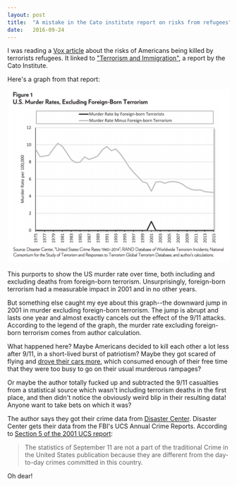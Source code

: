 ```yaml
---
layout: post
title:  "A mistake in the Cato institute report on risks from refugees"
date:   2016-09-24
---
```


I was reading a [Vox article](http://www.vox.com/2016/9/20/12986886/donald-trump-jr-terrorist-skittles-wrong) about the risks of Americans being killed by terrorists refugees. It linked to ["Terrorism and Immigration"](http://object.cato.org/sites/cato.org/files/pubs/pdf/pa798_1_1.pdf), a report by the Cato Institute.

Here's a graph from that report:

![Graph of murder rates over time](/img/cato_graph.png)

This purports to show the US murder rate over time, both including and excluding deaths from foreign-born terrorism. Unsurprisingly, foreign-born terrorism had a measurable impact in 2001 and in no other years.

But something else caught my eye about this graph--the downward jump in 2001 in murder excluding foreign-born terrorism. The jump is abrupt and lasts one year and almost exactly cancels out the effect of the 9/11 attacks. According to the legend of the graph, the murder rate excluding foreign-born terrorism comes from author calculation.

What happened here? Maybe Americans decided to kill each other a lot less after 9/11, in a short-lived burst of patriotism? Maybe they got scared of flying and [drove their cars more](http://www.americanscientist.org/issues/pub/flying-and-driving-after-the-september-11-attacks), which consumed enough of their free time that they were too busy to go on their usual murderous rampages?

Or maybe the author totally fucked up and subtracted the 9/11 casualties from a statistical source which wasn't including terrorism deaths in the first place, and then didn't notice the obviously weird blip in their resulting data! Anyone want to take bets on which it was?

The author says they got their crime data from [Disaster Center](http://www.disastercenter.com/crime/uscrime.htm). Disaster Center gets their data from the FBI's UCS Annual Crime Reports. According to [Section 5 of the 2001 UCS report](https://ucr.fbi.gov/crime-in-the-u.s/2001/01sec5.pdf):

> The statistics of September 11 are not a part of the traditional Crime in the United States publication because they are different from the day-to-day crimes committed in this country.

Oh dear!
